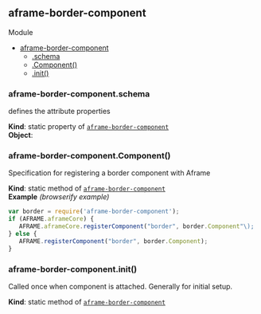 <a name="module_aframe-border-component"></a>

## aframe-border-component
Module


* [aframe-border-component](#module_aframe-border-component)
    * [.schema](#module_aframe-border-component.schema)
    * [.Component()](#module_aframe-border-component.Component)
    * [.init()](#module_aframe-border-component.init)

<a name="module_aframe-border-component.schema"></a>

### aframe-border-component.schema
defines the attribute properties

**Kind**: static property of <code>[aframe-border-component](#module_aframe-border-component)</code>  
**Object**:   
<a name="module_aframe-border-component.Component"></a>

### aframe-border-component.Component()
Specification for registering a border component with Aframe

**Kind**: static method of <code>[aframe-border-component](#module_aframe-border-component)</code>  
**Example** *(browserify example)*  
```js
var border = require('aframe-border-component');
if (AFRAME.aframeCore) {
   AFRAME.aframeCore.registerComponent("border", border.Component"\);
} else {
   AFRAME.registerComponent("border", border.Component);
}
```
<a name="module_aframe-border-component.init"></a>

### aframe-border-component.init()
Called once when component is attached. Generally for initial setup.

**Kind**: static method of <code>[aframe-border-component](#module_aframe-border-component)</code>  

